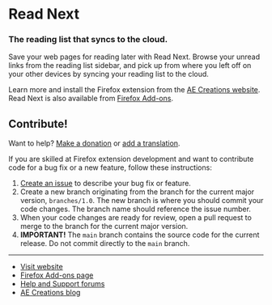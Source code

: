 # Read Next
### The reading list that syncs to the cloud.

Save your web pages for reading later with Read Next.  Browse your unread links from the reading list sidebar, and pick up from where you left off on your other devices by syncing your reading list to the cloud.

Learn more and install the Firefox extension from the [AE Creations website](https://aecreations.io/readnext/index.php).  Read Next is also available from [Firefox Add-ons](https://addons.mozilla.org/firefox/addon/readnext/).

## Contribute!

Want to help?  [Make a donation](https://liberapay.com/aecreations/) or [add a translation](https://crowdin.com/project/readnext).

If you are skilled at Firefox extension development and want to contribute code for a bug fix or a new feature, follow these instructions:

1. [Create an issue](https://github.com/aecreations/readnext/issues/new) to describe your bug fix or feature.
2. Create a new branch originating from the branch for the current major version, `branches/1.0`.  The new branch is where you should commit your code changes.  The branch name should reference the issue number.
3. When your code changes are ready for review, open a pull request to merge to the branch for the current major version.
4. **IMPORTANT!**  The `main` branch contains the source code for the current release.  Do not commit directly to the `main` branch.


---

* [Visit website](https://aecreations.io/readnext/index.php)
* [Firefox Add-ons page](https://addons.mozilla.org/firefox/addon/readnext/)
* [Help and Support forums](https://aecreations.io/forums)
* [AE Creations blog](https://aecreations.blogspot.com/)
